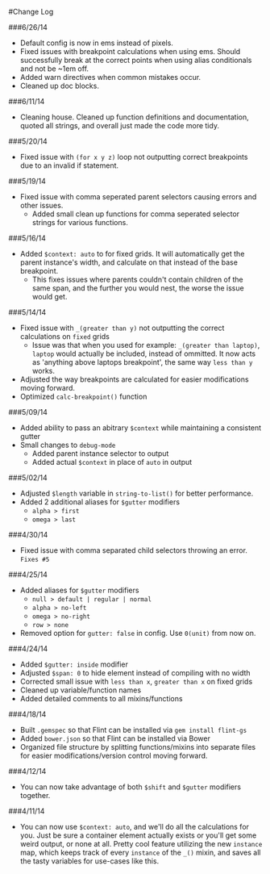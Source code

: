 #Change Log

###6/26/14
* Default config is now in ems instead of pixels.
* Fixed issues with breakpoint calculations when using ems. Should successfully break at the correct points when using alias conditionals and not be ~1em off.
* Added warn directives when common mistakes occur.
* Cleaned up doc blocks.

###6/11/14
* Cleaning house. Cleaned up function definitions and documentation, quoted all strings, and overall just made the code more tidy.

###5/20/14
* Fixed issue with `(for x y z)` loop not outputting correct breakpoints due to an invalid if statement.

###5/19/14
* Fixed issue with comma seperated parent selectors causing errors and other issues.
    * Added small clean up functions for comma seperated selector strings for various functions.

###5/16/14
* Added `$context: auto` to for fixed grids. It will automatically get the parent instance's width, and calculate on that instead of the base breakpoint.
    * This fixes issues where parents couldn't contain children of the same span, and the further you would nest, the worse the issue would get.

###5/14/14
* Fixed issue with `_(greater than y)` not outputting the correct calculations on `fixed` grids
    * Issue was that when you used for example: `_(greater than laptop)`, `laptop` would actually be included, instead of ommitted. It now acts as 'anything above laptops breakpoint', the same way `less than y` works.
* Adjusted the way breakpoints are calculated for easier modifications moving forward.
* Optimized `calc-breakpoint()` function

###5/09/14
* Added ability to pass an abitrary `$context` while maintaining a consistent gutter
* Small changes to `debug-mode`
    * Added parent instance selector to output
    * Added actual `$context` in place of `auto` in output

###5/02/14
* Adjusted `$length` variable in `string-to-list()` for better performance.
* Added 2 additional aliases for `$gutter` modifiers
    * `alpha > first`
    * `omega > last`

###4/30/14
* Fixed issue with comma separated child selectors throwing an error. `Fixes #5`

###4/25/14
* Added aliases for `$gutter` modifiers
    * `null > default | regular | normal`
    * `alpha > no-left`
    * `omega > no-right`
    * `row > none`
* Removed option for `gutter: false` in config. Use `0(unit)` from now on.

###4/24/14
* Added `$gutter: inside` modifier
* Adjusted `$span: 0` to hide element instead of compiling with no width
* Corrected small issue with `less than x`, `greater than x` on fixed grids
* Cleaned up variable/function names
* Added detailed comments to all mixins/functions

###4/18/14
* Built `.gemspec` so that Flint can be installed via `gem install flint-gs`
* Added `bower.json` so that Flint can be installed via Bower
* Organized file structure by splitting functions/mixins into separate files for easier modifications/version control moving forward.

###4/12/14
* You can now take advantage of both `$shift` and `$gutter` modifiers together.

###4/11/14
* You can now use `$context: auto`, and we'll do all the calculations for you. Just be sure a container element actually exists or you'll get some weird output, or none at all. Pretty cool feature utilizing the new `instance` map, which keeps track of every `instance` of the `_()` mixin, and saves all the tasty variables for use-cases like this.
